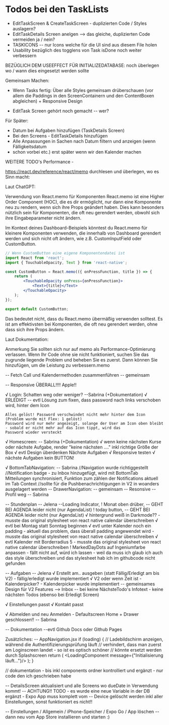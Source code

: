 # Todos bei den TaskLists

- EditTaskScreen & CreateTaskScreen - duplizierten Code / Styles auslagern?
- EditTaskDetails Screen anelgen --> das gleiche, duplizierten Code vermeiden ja / nein?
- TASKICONS -- nur Icons welche für die UI sind aus diesem File holen
- Usability bezüglich des togglens von Task isDone noch weiter verbessern

BEZÜGLICH DEM USEEFFECT FÜR INITIALIZEDATABASE: noch überlegen wo / wann dies eingesetzt werden sollte

Gemeinsam Machen:
- Wenn Tasks fertig: Über alle Styles gemeinsam drüberschauen (vor allem die Paddings in den ScreenContainern und
den ContentBoxen abgleichen) + Responsive Design

- EditTask Screen gehört noch gemacht -- wer?


Für Später:
- Datum bei Aufgaben hinzufügen (TaskDetails Screen)
- Bei den Screens - EditTaskDetails hinzufügen
- Alle Anpassungen in Sachen nach Datum filtern und anzeigen (wenn Fälligkeitsdatum
- schon vorbei etc.) erst später wenn wir den Kalender machen


WEITERE TODO's Performance -

https://react.dev/reference/react/memo durchlesen und überlegen, wo es Sinn macht:

Laut ChatGPT: 

Verwendung von React.memo für Komponenten
React.memo ist eine Higher Order Component (HOC), die es dir ermöglicht, 
nur dann eine Komponente neu zu rendern, wenn sich ihre Props geändert haben. 
Dies kann besonders nützlich sein für Komponenten, die oft neu gerendert werden, 
obwohl sich ihre Eingabeparameter nicht ändern.

Im Kontext deines Dashboard-Beispiels könntest du React.memo für kleinere Komponenten verwenden, 
die innerhalb von Dashboard gerendert werden und sich nicht oft ändern, wie z.B. CustomInputField oder CustomButton.

```jsx
// Wenn CustomButton eine eigene Komponentendatei ist
import React from 'react';
import { TouchableOpacity, Text } from 'react-native';

const CustomButton = React.memo(({ onPressFunction, title }) => {
    return (
        <TouchableOpacity onPress={onPressFunction}>
            <Text>{title}</Text>
        </TouchableOpacity>
    );
});

export default CustomButton;
```

Das bedeutet nicht, dass du React.memo übermäßig verwenden solltest. 
Es ist am effektivsten bei Komponenten, die oft neu gerendert werden, ohne dass sich ihre Props ändern.

Laut Dokumentation:

Anmerkung
Sie sollten sich nur auf memo als Performance-Optimierung verlassen. 
Wenn Ihr Code ohne sie nicht funktioniert, 
suchen Sie das zugrunde liegende Problem und beheben Sie es zuerst. 
Dann können Sie hinzufügen, um die Leistung zu verbessern.memo


-- Fetch Call und Kalendermethoden zusammenführen -- gemeinsam

-- Responsive ÜBERALL!!!! Apple!!

√ Login: Schatten weg oder weniger? --Sabrina (+Dokumentation) √ ERLEDIGT
    -- evtl Lösung zum fixen, dass password nach links verschoben wird, hinter dem Icon

    Alles gelöst! Password verschwindet nicht mehr hinter dem Icon (Problem wurde mit Flex: 1 gelöst)
    Password wird nur mehr angezeigt, solange der User am Icon oben bleibt - sobald er nicht mehr auf das Icon tippt, wird das
    Password wieder versteckt

√ Homescreen: -- Sabrina (+Dokumentation)
    √ wenn keine nächsten Kurse oder nächste Aufgabe, render "keine nächsten ...."
       inkl richtige Größe der Box
    √ evtl Design überdenken Nächste Aufgaben
    √ Responsive testen
    √ nächste Aufgaben kein BUTTON!

√ BottomTabNavigation: -- Sabrina
    //Navigation wurde richtiggestellt
    //Notification badge - zu Inbox hinzugefügt, wird mit BottomTab Mitteilungen synchronisiert, Funktion zum zählen der Notifications aktuell im Tab Context
    //sollte für die Pushbenachrichtigungen in V2 in woanders ausgelagert werden
-- DrawerNavigation: -- gemeinsam
    -- Resonsive
    -- Profil weg -- Sabrina
  
-- Stundenplan -- Jelena
    --Loading Indicator, 
    ! Monat oben drüber,  -- GEHT BEI AGENDA leider nicht (nur AgendaList)
    ! today button, -- GEHT BEI AGENDA leider nicht (nur AgendaList)
    √ hintergrund weiß in Darkmode?? - musste das original stylesheet von react native calendar überschreiben
    √ evtl bei Montag statt Sonntag beginnen
    √ evtl unter Kalender noch ein padding - aktuell das problem, dass überall padding angewendet wird - musste das original stylesheet von react native calendar überschreiben
    √ evtl Kalender mit Borderradius 5 - musste das original stylesheet von react native calendar überschreiben
    ! MarkedDayDots auf Ingeniumfarbe anpassen - fällt nicht auf, würd ich lassen - weil da muss ich glaub ich auch das style überschreiben und das stylesheet hab ich im githubcode nicht gefunden

-- Aufgaben -- Jelena
    √ Erstellt am.. ausgeben (statt Fällig/Erledigt am bis V2) - fällig/erledigt wurde implementiert
    √ V2 oder wenn Zeit ist - Kalenderpicker? - Kalenderpicker wurde implementiert
    -- gemeinsames Design für V2 Features --> Inbox
    -- bei keine NächsteTodo's Infotext - keine nächsten Todos (ebenso bei Erledigt Screen)

√ Einstellungen passt
√ Kontakt passt

√ Abmelden und neu Anmelden - Defaultscreen Home + Drawer geschlossen!! -- Sabrina

-- Dokumentation
    --evtl Github Docs oder Github Pages

Zusätzliches:
-- AppNavigation.jsx
if (loading) {
// Ladebildschirm anzeigen, während die Authentifizierungsprüfung läuft
// verhindert, dass man zuerst am Loginscreen landet - so ist es optisch schöner
// könnte ersetzt werden durch Splashscreen
return (
<LoadingComponent message={"Initialisierung läuft..."}/>
);
}


// dokumentation - bis inkl components ordner kontrolliert und ergänzt - nur code den ich geschrieben habe

-- DetailsScreen aktualisiert und alle Screens wo dueDate in Verwendung kommt!
-- ACHTUNG!! TODO - es wurde eine neue Variable in der DB ergänzt - Expo App muss komplett vom
-- Device gelöscht werden inkl aller Einstellungen, sonst funktioniert es nicht!!

-- Einstellungen / Allgemein / iPhone-Speicher / Expo Go / App löschen
-- dann neu vom App Store installieren und starten :)